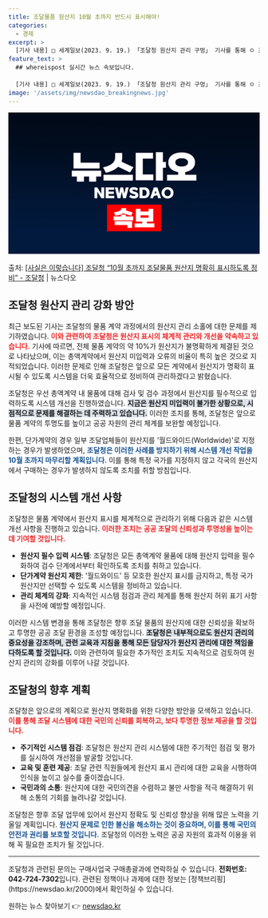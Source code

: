 ```yaml
---
title: 조달물품 원산지 10월 초까지 반드시 표시해야!
categories:
  - 경제
excerpt: >
  [기사 내용] □ 세계일보(2023. 9. 19.) 「조달청 원산지 관리 구멍」 기사를 통해 ㅇ 조달청 물품…
feature_text: >
  ## whereispost 실시간 뉴스 속보입니다.

  [기사 내용] □ 세계일보(2023. 9. 19.) 「조달청 원산지 관리 구멍」 기사를 통해 ㅇ 조달청 물품…
image: '/assets/img/newsdao_breakingnews.jpg'
---
```


![뉴스다오 속보](/assets/img/newsdao_breakingnews.jpg)

<p>출처: <a href="https://newsdao.kr/2000" rel="dofollow">[사실은 이렇습니다] 조달청 “10월 초까지 조달물품 원산지 명확히 표시하도록 정비”  - 조달청</a> | 뉴스다오</p>

<h2 data-ke-size="size26">조달청 원산지 관리 강화 방안</h2>

<p data-ke-size="size16">최근 보도된 기사는 조달청의 물품 계약 과정에서의 원산지 관리 소홀에 대한 문제를 제기하였습니다. <b><span style="color: #ee2323;">이와 관련하여 조달청은 원산지 표시의 체계적 관리와 개선을 약속하고 있습니다.</span></b> 기사에 따르면, 전체 물품 계약의 약 10%가 원산지가 불명확하게 체결된 것으로 나타났으며, 이는 총액계약에서 원산지 미입력과 오류의 비율이 특히 높은 것으로 지적되었습니다. 이러한 문제로 인해 조달청은 앞으로 모든 계약에서 원산지가 명확히 표시될 수 있도록 시스템을 더욱 효율적으로 정비하여 관리하겠다고 밝혔습니다.</p>

<p data-ke-size="size16">조달청은 우선 총액계약 내 물품에 대해 검사 및 검수 과정에서 원산지를 필수적으로 입력하도록 시스템 개선을 진행하였습니다. <b><span style="background-color: #21538527;">지금은 원산지 미입력이 불가한 상황으로, 시점적으로 문제를 해결하는 데 주력하고 있습니다.</span></b> 이러한 조치를 통해, 조달청은 앞으로 물품 계약의 투명도를 높이고 공공 자원의 관리 체계를 보완할 예정입니다. 

<p data-ke-size="size16">한편, 단가계약의 경우 일부 조달업체들이 원산지를 '월드와이드(Worldwide)'로 지정하는 경우가 발생하였으며, <b><span style="color: #1a5490;">조달청은 이러한 사례를 방지하기 위해 시스템 개선 작업을 10월 초까지 마무리할 계획입니다.</span></b> 이를 통해 특정 국가를 지정하지 않고 각국의 원산지에서 구매하는 경우가 발생하지 않도록 조치를 취할 방침입니다.</p>

<h2 data-ke-size="size26">조달청의 시스템 개선 사항</h2>

<p data-ke-size="size16">조달청은 물품 계약에서 원산지 표시를 체계적으로 관리하기 위해 다음과 같은 시스템 개선 사항을 진행하고 있습니다. <b><span style="color: #ee2323;">이러한 조치는 공공 조달의 신뢰성과 투명성을 높이는 데 기여할 것입니다.</span></b></p>

<ul>
    <li><b>원산지 필수 입력 시스템</b>: 조달청은 모든 총액계약 물품에 대해 원산지 입력을 필수화하여 검수 단계에서부터 확인하도록 조치를 취하고 있습니다.</li>
    <li><b>단가계약 원산지 제한</b>: '월드와이드' 등 모호한 원산지 표시를 금지하고, 특정 국가 원산지만 선택할 수 있도록 시스템을 정비하고 있습니다.</li>
    <li><b>관리 체계의 강화</b>: 지속적인 시스템 점검과 관리 체계를 통해 원산지 허위 표기 사항을 사전에 예방할 예정입니다.</li>
</ul>

<p data-ke-size="size16">이러한 시스템 변경을 통해 조달청은 향후 조달 물품의 원산지에 대한 신뢰성을 확보하고 투명한 공공 조달 환경을 조성할 예정입니다. <b><span style="background-color: #21538527;">조달청은 내부적으로도 원산지 관리의 중요성을 강조하며, 관련 교육과 지침을 통해 모든 담당자가 원산지 관리에 대한 책임을 다하도록 할 것입니다.</span></b> 이와 관련하여 필요한 추가적인 조치도 지속적으로 검토하여 원산지 관리의 강화를 이루어 나갈 것입니다.</p>

<h2 data-ke-size="size26">조달청의 향후 계획</h2>

<p data-ke-size="size16">조달청은 앞으로의 계획으로 원산지 명확화를 위한 다양한 방안을 모색하고 있습니다. <b><span style="color: #ee2323;">이를 통해 조달 시스템에 대한 국민의 신뢰를 회복하고, 보다 투명한 정보 제공을 할 것입니다.</span></b></p>

<ul>
    <li><b>주기적인 시스템 점검</b>: 조달청은 원산지 관리 시스템에 대한 주기적인 점검 및 평가를 실시하여 개선점을 발굴할 것입니다.</li>
    <li><b>교육 및 훈련 제공</b>: 조달 관련 직원들에게 원산지 표시 관리에 대한 교육을 시행하여 인식을 높이고 실수를 줄이겠습니다.</li>
    <li><b>국민과의 소통</b>: 원산지에 대한 국민의견을 수렴하고 불만 사항을 적극 해결하기 위해 소통의 기회를 늘려나갈 것입니다.</li>
</ul>

<p data-ke-size="size16">조달청은 향후 조달 업무에 있어서 원산지 정확도 및 신뢰성 향상을 위해 많은 노력을 기울일 계획입니다. <b><span style="color: #1a5490;">원산지 문제로 인한 불신을 해소하는 것이 중요하며, 이를 통해 국민의 안전과 권리를 보호할 것입니다.</span></b> 조달청의 이러한 노력은 공공 자원의 효과적 이용을 위해 꼭 필요한 조치가 될 것입니다.</p>

<hr/>

<p data-ke-size="size16">조달청과 관련된 문의는 구매사업국 구매총괄과에 연락하실 수 있습니다. <b>전화번호: 042-724-7302</b>입니다. 관련된 정책이나 과제에 대한 정보는 [정책브리핑](https://newsdao.kr/2000)에서 확인하실 수 있습니다.</p> 

원하는 뉴스 찾아보기 👉 <a href="https://newsdao.kr" rel="dofollow">newsdao.kr</a>


